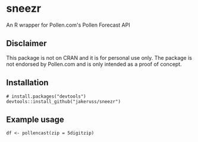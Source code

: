 # sneezr
An R wrapper for Pollen.com's Pollen Forecast API

## Disclaimer

This package is not on CRAN and it is for personal use only. The package is not
endorsed by Pollen.com and is only intended as a proof of concept.

## Installation
```
# install.packages("devtools")
devtools::install_github("jakeruss/sneezr")
```

## Example usage
```
df <- pollencast(zip = 5digitzip)
```
